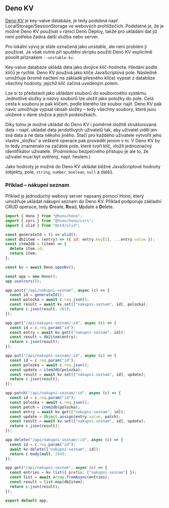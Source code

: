 ## Deno KV

[Deno KV](https://docs.deno.com/deploy/kv/manual/) je key-value databáze, je tedy podobná např. LocalStorage/SessionStorage ve webových prohlížečích.
Podstatné je, že je možné Deno KV používat v rámci Deno Deploy, takže pro ukládání dat již není potřeba žádná další služba nebo server.

Pro lokální vývoj je stále označená jako *unstable*, ale není problém ji používat.
Je však nutné při spuštění skriptu použití Deno KV explicitně povolit příznakem `--unstable-kv`.

Key-value databáze ukládá data jako dvojice klíč-hodnota.
Hledání podle klíčů je rychlé.
Deno KV používá jako klíče JavaScriptová pole.
Následně umožňuje (kromě načtení na základě přesného klíče) vypsat z databáze všechny hodnoty, jejichž klíč začíná uvedeným polem.

Lze si to představit jako ukládání souborů do souborového systému.
Jednotlivé složky a názvy souborů lze uložit jako položky do pole.
Celá cesta k souboru je pak klíčem, podle kterého lze soubor najít.
Deno KV pak navíc umožňuje vypsat obsah složky – tedy všechny soubory, které jsou uložené v dané složce a jejích podsložkách.

Díky tomu je možné ukládat do Deno KV i poměrně složitě strukturovaná data – např. ukládat data jendotlivých uživatelů tak, aby uživatel viděl jen svá data a ne data někoho jiného.
Stačí pro každého uživatele vytvořit jeho vlastní „složku“ a veškeré operace pak provádět jenom v ní.
V Deno KV by to tedy znamenalo na začátek pole, které tvoří klíč, vložit jednoznačný identifikátor uživatele.
(Podmínkou bezpečného přístupu je ale to, že uživatel musí být ověřený, např. heslem.)

Jako hodnoty je možné do Deno KV ukládat běžné JavaScriptové hodnoty (objekty, pole, `string`, `number`, `boolean`, `null` a další).

### Příklad – nákupní seznam

Příklad je jednoduchý webový server napsaný pomocí Hono, který umožňuje ukládat nákupní seznam do Deno KV.
Příklad podporuje základní CRUD operace, tedy **C**reate, **R**ead, **U**pdate a **D**elete.


```javascript
import { Hono } from "@hono/hono";
import { cors } from "@hono/hono/cors";
import { ulid } from "@std/ulid";

const generateId = () => ulid();
const db2item = (entry) => ({ id: entry.key[1], ...entry.value });
const item2db = (item) => {
  delete item.id;
  return item;
};

const kv = await Deno.openKv();

const app = new Hono();
app.use(cors());

app.post("/api/nakupni-seznam", async (c) => {
  const id = generateId();
  const polozka = await c.req.json();
  const result = await kv.set(["nakupni-seznam", id], polozka);
  return c.json(result, 201);
});

app.get("/api/nakupni-seznam/:id", async (c) => {
  const id = c.req.param("id");
  const entry = await kv.get(["nakupni-seznam", id]);
  const result = db2item(entry);
  return c.json(result);
});

app.put("/api/nakupni-seznam/:id", async (c) => {
  const id = c.req.param("id");
  const polozka = await c.req.json();
  const update = item2db(polozka);
  const result = await kv.set(["nakupni-seznam", id], update);
  return c.json(result);
});

app.patch("/api/nakupni-seznam/:id", async (c) => {
  const id = c.req.param("id");
  const polozka = await c.req.json();
  const patch = item2db(polozka);
  const entry = await kv.get(["nakupni-seznam", id]);
  const update = Object.assign(entry.value, patch);
  const result = await kv.set(["nakupni-seznam", id], update);
  return c.json(result);
});

app.delete("/api/nakupni-seznam/:id", async (c) => {
  const id = c.req.param("id");
  await kv.delete(["nakupni-seznam", id]);
  return c.body(null, 204);
});

app.get("/api/nakupni-seznam", async (c) => {
  const entries = kv.list({ prefix: ["nakupni-seznam"] });
  const list = await Array.fromAsync(entries);
  const result = list.map(db2item);
  return c.json(result);
});

export default app;

```